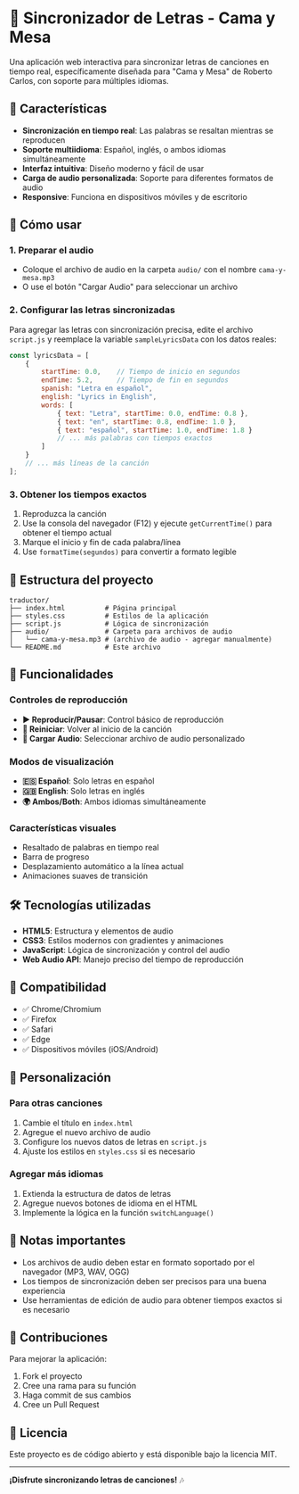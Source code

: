 # 🎵 Sincronizador de Letras - Cama y Mesa

Una aplicación web interactiva para sincronizar letras de canciones en tiempo real, específicamente diseñada para "Cama y Mesa" de Roberto Carlos, con soporte para múltiples idiomas.

## 🌟 Características

- **Sincronización en tiempo real**: Las palabras se resaltan mientras se reproducen
- **Soporte multiidioma**: Español, inglés, o ambos idiomas simultáneamente
- **Interfaz intuitiva**: Diseño moderno y fácil de usar
- **Carga de audio personalizada**: Soporte para diferentes formatos de audio
- **Responsive**: Funciona en dispositivos móviles y de escritorio

## 🚀 Cómo usar

### 1. Preparar el audio
- Coloque el archivo de audio en la carpeta `audio/` con el nombre `cama-y-mesa.mp3`
- O use el botón "Cargar Audio" para seleccionar un archivo

### 2. Configurar las letras sincronizadas
Para agregar las letras con sincronización precisa, edite el archivo `script.js` y reemplace la variable `sampleLyricsData` con los datos reales:

```javascript
const lyricsData = [
    {
        startTime: 0.0,    // Tiempo de inicio en segundos
        endTime: 5.2,      // Tiempo de fin en segundos
        spanish: "Letra en español",
        english: "Lyrics in English",
        words: [
            { text: "Letra", startTime: 0.0, endTime: 0.8 },
            { text: "en", startTime: 0.8, endTime: 1.0 },
            { text: "español", startTime: 1.0, endTime: 1.8 }
            // ... más palabras con tiempos exactos
        ]
    }
    // ... más líneas de la canción
];
```

### 3. Obtener los tiempos exactos
1. Reproduzca la canción
2. Use la consola del navegador (F12) y ejecute `getCurrentTime()` para obtener el tiempo actual
3. Marque el inicio y fin de cada palabra/línea
4. Use `formatTime(segundos)` para convertir a formato legible

## 📁 Estructura del proyecto

```
traductor/
├── index.html          # Página principal
├── styles.css          # Estilos de la aplicación
├── script.js           # Lógica de sincronización
├── audio/              # Carpeta para archivos de audio
│   └── cama-y-mesa.mp3 # (archivo de audio - agregar manualmente)
└── README.md           # Este archivo
```

## 🎯 Funcionalidades

### Controles de reproducción
- **▶️ Reproducir/Pausar**: Control básico de reproducción
- **🔄 Reiniciar**: Volver al inicio de la canción
- **📁 Cargar Audio**: Seleccionar archivo de audio personalizado

### Modos de visualización
- **🇪🇸 Español**: Solo letras en español
- **🇬🇧 English**: Solo letras en inglés  
- **🌍 Ambos/Both**: Ambos idiomas simultáneamente

### Características visuales
- Resaltado de palabras en tiempo real
- Barra de progreso
- Desplazamiento automático a la línea actual
- Animaciones suaves de transición

## 🛠️ Tecnologías utilizadas

- **HTML5**: Estructura y elementos de audio
- **CSS3**: Estilos modernos con gradientes y animaciones
- **JavaScript**: Lógica de sincronización y control del audio
- **Web Audio API**: Manejo preciso del tiempo de reproducción

## 📱 Compatibilidad

- ✅ Chrome/Chromium
- ✅ Firefox
- ✅ Safari
- ✅ Edge
- ✅ Dispositivos móviles (iOS/Android)

## 🔧 Personalización

### Para otras canciones
1. Cambie el título en `index.html`
2. Agregue el nuevo archivo de audio
3. Configure los nuevos datos de letras en `script.js`
4. Ajuste los estilos en `styles.css` si es necesario

### Agregar más idiomas
1. Extienda la estructura de datos de letras
2. Agregue nuevos botones de idioma en el HTML
3. Implemente la lógica en la función `switchLanguage()`

## 📝 Notas importantes

- Los archivos de audio deben estar en formato soportado por el navegador (MP3, WAV, OGG)
- Los tiempos de sincronización deben ser precisos para una buena experiencia
- Use herramientas de edición de audio para obtener tiempos exactos si es necesario

## 🤝 Contribuciones

Para mejorar la aplicación:
1. Fork el proyecto
2. Cree una rama para su función
3. Haga commit de sus cambios
4. Cree un Pull Request

## 📄 Licencia

Este proyecto es de código abierto y está disponible bajo la licencia MIT.

---

**¡Disfrute sincronizando letras de canciones!** 🎶
